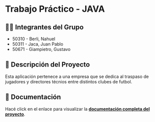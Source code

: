 # Trabajo Práctico - JAVA

## 👨‍💻 Integrantes del Grupo

- 50310 - Berli, Nahuel
- 50311 - Jaca, Juan Pablo
- 50671 - Giampietro, Gustavo

## 📜 Descripción del Proyecto

Esta aplicación pertenece a una empresa que se dedica al traspaso de jugadores y directores técnios entre distintos clubes de futbol.

## 📑 Documentación

Hacé click en el enlace para visualizar la **[documentación completa del proyecto]()**.
